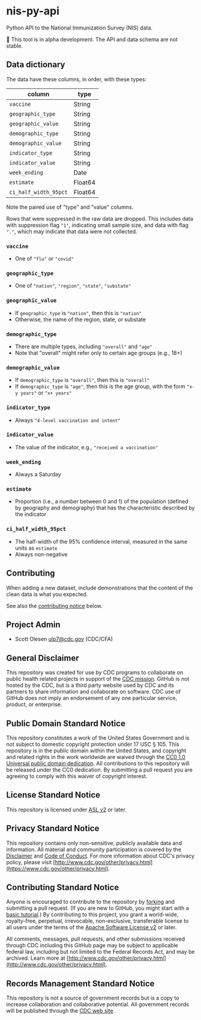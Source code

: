 # nis-py-api

Python API to the National Immunization Survey (NIS) data.

:construction: This tool is in alpha development. The API and data schema are not stable.

## Data dictionary

The data have these columns, in order, with these types:

| column                | type    |
| --------------------- | ------- |
| `vaccine`             | String  |
| `geographic_type`     | String  |
| `geographic_value`    | String  |
| `demographic_type`    | String  |
| `demographic_value`   | String  |
| `indicator_type`      | String  |
| `indicator_value`     | String  |
| `week_ending`         | Date    |
| `estimate`            | Float64 |
| `ci_half_width_95pct` | Float64 |

Note the paired use of "type" and "value" columns.

Rows that were suppressed in the raw data are dropped. This includes data with suppression flag `"1"`, indicating small sample size, and data with flag `"."`, which may indicate that data were not collected.

### `vaccine`

- One of `"flu"` or `"covid"`

### `geographic_type`

- One of `"nation"`, `"region"`, `"state"`, `"substate"`

### `geographic_value`

- If `geographic_type` is `"nation"`, then this is `"nation"`
- Otherwise, the name of the region, state, or substate

### `demographic_type`

- There are multiple types, including `"overall"` and `"age"`
- Note that "overall" might refer only to certain age groups (e.g., 18+)

### `demographic_value`

- If `demographic_type` is `"overall"`, then this is `"overall"`
- If `demographic_type` is `"age"`, then this is the age group, with the form `"x-y years"` or `"x+ years"`

### `indicator_type`

- Always `"4-level vaccination and intent"`

### `indicator_value`

- The value of the indicator, e.g., `"received a vaccination"`

### `week_ending`

- Always a Saturday

### `estimate`

- Proportion (i.e., a number between 0 and 1) of the population (defined by geography and demography) that has the characteristic described by the indicator

### `ci_half_width_95pct`

- The half-width of the 95% confidence interval, measured in the same units as `estimate`
- Always non-negative

## Contributing

When adding a new dataset, include demonstrations that the content of the clean data is what you expected.

See also the [contributing notice](#contributing-standard-notice) below.

## Project Admin

- Scott Olesen <ulp7@cdc.gov> (CDC/CFA)

## General Disclaimer

This repository was created for use by CDC programs to collaborate on public health related projects in support of the [CDC mission](https://www.cdc.gov/about/organization/mission.htm). GitHub is not hosted by the CDC, but is a third party website used by CDC and its partners to share information and collaborate on software. CDC use of GitHub does not imply an endorsement of any one particular service, product, or enterprise.

## Public Domain Standard Notice

This repository constitutes a work of the United States Government and is not subject to domestic copyright protection under 17 USC § 105. This repository is in the public domain within the United States, and copyright and related rights in the work worldwide are waived through the [CC0 1.0 Universal public domain dedication](https://creativecommons.org/publicdomain/zero/1.0/). All contributions to this repository will be released under the CC0 dedication. By submitting a pull request you are agreeing to comply with this waiver of copyright interest.

## License Standard Notice

This repository is licensed under [ASL v2](http://www.apache.org/licenses/LICENSE-2.0.html) or later.

## Privacy Standard Notice

This repository contains only non-sensitive, publicly available data and information. All material and community participation is covered by the [Disclaimer](https://github.com/CDCgov/template/blob/master/DISCLAIMER.md) and [Code of Conduct](https://github.com/CDCgov/template/blob/master/code-of-conduct.md). For more information about CDC's privacy policy, please visit [http://www.cdc.gov/other/privacy.html](https://www.cdc.gov/other/privacy.html).

## Contributing Standard Notice

Anyone is encouraged to contribute to the repository by [forking](https://help.github.com/articles/fork-a-repo) and submitting a pull request. (If you are new to GitHub, you might start with a [basic tutorial](https://help.github.com/articles/set-up-git).) By contributing to this project, you grant a world-wide, royalty-free, perpetual, irrevocable, non-exclusive, transferable license to all users under the terms of the [Apache Software License v2](http://www.apache.org/licenses/LICENSE-2.0.html) or later.

All comments, messages, pull requests, and other submissions received through CDC including this GitHub page may be subject to applicable federal law, including but not limited to the Federal Records Act, and may be archived. Learn more at [http://www.cdc.gov/other/privacy.html](http://www.cdc.gov/other/privacy.html).

## Records Management Standard Notice

This repository is not a source of government records but is a copy to increase collaboration and collaborative potential. All government records will be published through the [CDC web site](http://www.cdc.gov).
